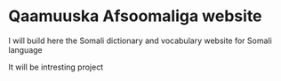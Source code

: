 # Qaamuuska Afsoomaliga website

I will build here the Somali dictionary and vocabulary website for Somali language 

It will be intresting project